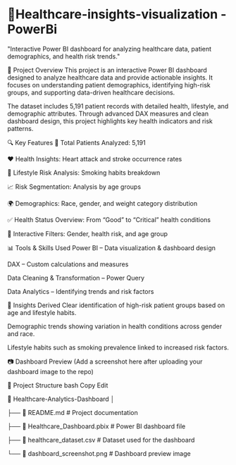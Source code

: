 # 🏥Healthcare-insights-visualization - PowerBi
"Interactive Power BI dashboard for analyzing healthcare data, patient demographics, and health risk trends."

📌 Project Overview
This project is an interactive Power BI dashboard designed to analyze healthcare data and provide actionable insights.
It focuses on understanding patient demographics, identifying high-risk groups, and supporting data-driven healthcare decisions.

The dataset includes 5,191 patient records with detailed health, lifestyle, and demographic attributes.
Through advanced DAX measures and clean dashboard design, this project highlights key health indicators and risk patterns.

🔍 Key Features
👥 Total Patients Analyzed: 5,191

❤️ Health Insights: Heart attack and stroke occurrence rates

🚬 Lifestyle Risk Analysis: Smoking habits breakdown

📈 Risk Segmentation: Analysis by age groups

🌍 Demographics: Race, gender, and weight category distribution

✅ Health Status Overview: From “Good” to “Critical” health conditions

🌟 Interactive Filters: Gender, health risk, and age group

📊 Tools & Skills Used
Power BI – Data visualization & dashboard design

DAX – Custom calculations and measures

Data Cleaning & Transformation – Power Query

Data Analytics – Identifying trends and risk factors

🎯 Insights Derived
Clear identification of high-risk patient groups based on age and lifestyle habits.

Demographic trends showing variation in health conditions across gender and race.

Lifestyle habits such as smoking prevalence linked to increased risk factors.

📷 Dashboard Preview
(Add a screenshot here after uploading your dashboard image to the repo)

📂 Project Structure
bash
Copy
Edit

📁 Healthcare-Analytics-Dashboard
│

├── 📄 README.md              # Project documentation

├── 📄 Healthcare_Dashboard.pbix   # Power BI dashboard file

├── 📄 healthcare_dataset.csv  # Dataset used for the dashboard

└── 📄 dashboard_screenshot.png # Dashboard preview image

